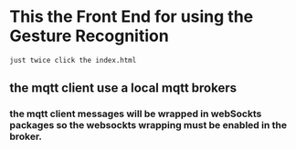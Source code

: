 # This the Front End for using the Gesture Recognition 
	just twice click the index.html
## the mqtt client use a local mqtt brokers
### the mqtt client messages will be wrapped in webSockts packages so the websockts wrapping must be enabled in the broker.
